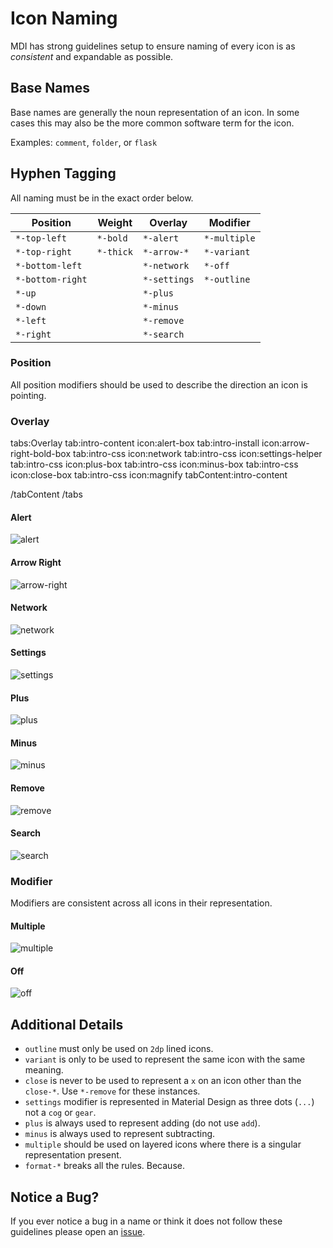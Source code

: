 # Icon Naming

MDI has strong guidelines setup to ensure naming of every icon is as _consistent_ and expandable as possible.

## Base Names

Base names are generally the noun representation of an icon. In some cases this may also be the more common software term for the icon.

Examples: `comment`, `folder`, or `flask`

## Hyphen Tagging

All naming must be in the exact order below.

| Position          | Weight    | Overlay      | Modifier     |
|-------------------|-----------|--------------|--------------|
| `*-top-left`      | `*-bold`  | `*-alert`    | `*-multiple` |
| `*-top-right`     | `*-thick` | `*-arrow-*`  | `*-variant`  |
| `*-bottom-left`   |           | `*-network`  | `*-off`      |
| `*-bottom-right`  |           | `*-settings` | `*-outline`  |
| `*-up`            |           | `*-plus`     |              |
| `*-down`          |           | `*-minus`    |              |
| `*-left`          |           | `*-remove`   |              |
| `*-right`         |           | `*-search`   |              |

### Position

All position modifiers should be used to describe the direction an icon is pointing.

### Overlay

tabs:Overlay
tab:intro-content icon:alert-box
tab:intro-install icon:arrow-right-bold-box
tab:intro-css icon:network
tab:intro-css icon:settings-helper
tab:intro-css icon:plus-box
tab:intro-css icon:minus-box
tab:intro-css icon:close-box
tab:intro-css icon:magnify
tabContent:intro-content

/tabContent
/tabs

#### Alert

![alert](/assets/resources/grid-96-alert.svg)

#### Arrow Right

![arrow-right](/assets/resources/grid-96-arrow-right-bottom-right.svg)

#### Network

![network](/assets/resources/grid-96-network.svg)

#### Settings

![settings](/assets/resources/grid-96-settings.svg)

#### Plus

![plus](/assets/resources/grid-96-plus-bottom-right.svg)

#### Minus

![minus](/assets/resources/grid-96-minus-bottom-right.svg)

#### Remove

![remove](/assets/resources/grid-96-remove-bottom-right.svg)

#### Search

![search](/assets/resources/grid-96-search-bottom-right.svg)

### Modifier

Modifiers are consistent across all icons in their representation.

#### Multiple

![multiple](/assets/resources/grid-96-multiple.svg)

#### Off

![off](/assets/resources/grid-96-off.svg)

## Additional Details

- `outline` must only be used on `2dp` lined icons.
- `variant` is only to be used to represent the same icon with the same meaning.
- `close` is never to be used to represent a `x` on an icon other than the `close-*`. Use `*-remove` for these instances.
- `settings` modifier is represented in Material Design as three dots (`...`) not a `cog` or `gear`.
- `plus` is always used to represent adding (do not use `add`).
- `minus` is always used to represent subtracting.
- `multiple` should be used on layered icons where there is a singular representation present.
- `format-*` breaks all the rules. Because.

## Notice a Bug?

If you ever notice a bug in a name or think it does not follow these guidelines please open an [issue](https://github.com/Templarian/MaterialDesign/issues).
